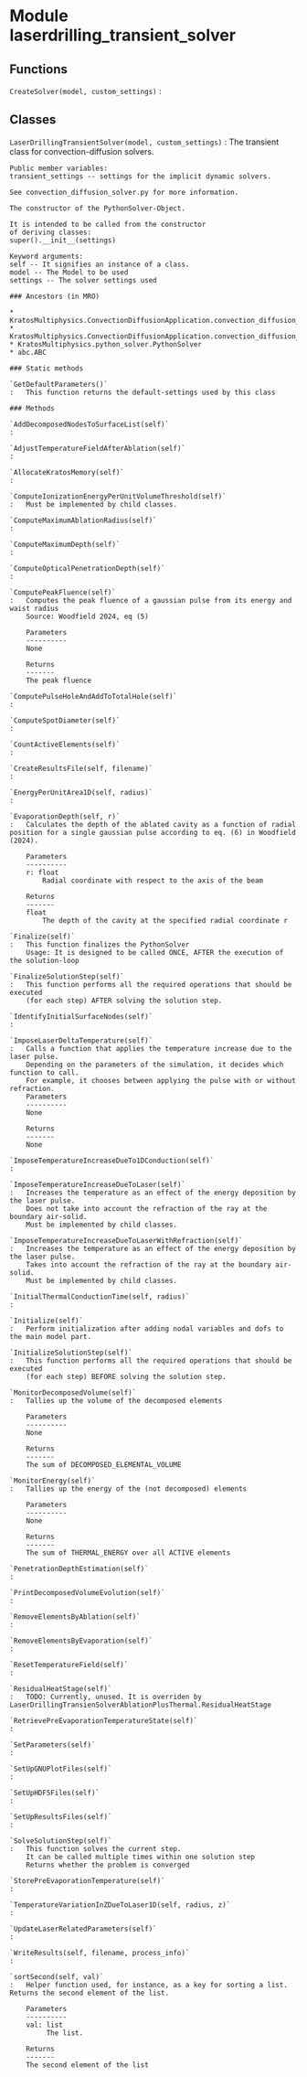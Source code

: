Module laserdrilling_transient_solver
=====================================

Functions
---------

`CreateSolver(model, custom_settings)`
:   

Classes
-------

`LaserDrillingTransientSolver(model, custom_settings)`
:   The transient class for convection-diffusion solvers.
    
    Public member variables:
    transient_settings -- settings for the implicit dynamic solvers.
    
    See convection_diffusion_solver.py for more information.
    
    The constructor of the PythonSolver-Object.
    
    It is intended to be called from the constructor
    of deriving classes:
    super().__init__(settings)
    
    Keyword arguments:
    self -- It signifies an instance of a class.
    model -- The Model to be used
    settings -- The solver settings used

    ### Ancestors (in MRO)

    * KratosMultiphysics.ConvectionDiffusionApplication.convection_diffusion_transient_solver.ConvectionDiffusionTransientSolver
    * KratosMultiphysics.ConvectionDiffusionApplication.convection_diffusion_solver.ConvectionDiffusionSolver
    * KratosMultiphysics.python_solver.PythonSolver
    * abc.ABC

    ### Static methods

    `GetDefaultParameters()`
    :   This function returns the default-settings used by this class

    ### Methods

    `AddDecomposedNodesToSurfaceList(self)`
    :

    `AdjustTemperatureFieldAfterAblation(self)`
    :

    `AllocateKratosMemory(self)`
    :

    `ComputeIonizationEnergyPerUnitVolumeThreshold(self)`
    :   Must be implemented by child classes.

    `ComputeMaximumAblationRadius(self)`
    :

    `ComputeMaximumDepth(self)`
    :

    `ComputeOpticalPenetrationDepth(self)`
    :

    `ComputePeakFluence(self)`
    :   Computes the peak fluence of a gaussian pulse from its energy and waist radius
        Source: Woodfield 2024, eq (5)
        
        Parameters
        ----------
        None
        
        Returns
        -------
        The peak fluence

    `ComputePulseHoleAndAddToTotalHole(self)`
    :

    `ComputeSpotDiameter(self)`
    :

    `CountActiveElements(self)`
    :

    `CreateResultsFile(self, filename)`
    :

    `EnergyPerUnitArea1D(self, radius)`
    :

    `EvaporationDepth(self, r)`
    :   Calculates the depth of the ablated cavity as a function of radial position for a single gaussian pulse according to eq. (6) in Woodfield (2024).
        
        Parameters
        ----------
        r: float
            Radial coordinate with respect to the axis of the beam
        
        Returns
        -------
        float
            The depth of the cavity at the specified radial coordinate r

    `Finalize(self)`
    :   This function finalizes the PythonSolver
        Usage: It is designed to be called ONCE, AFTER the execution of the solution-loop

    `FinalizeSolutionStep(self)`
    :   This function performs all the required operations that should be executed
        (for each step) AFTER solving the solution step.

    `IdentifyInitialSurfaceNodes(self)`
    :

    `ImposeLaserDeltaTemperature(self)`
    :   Calls a function that applies the temperature increase due to the laser pulse.
        Depending on the parameters of the simulation, it decides which function to call.
        For example, it chooses between applying the pulse with or without refraction.
        Parameters
        ----------
        None
        
        Returns
        -------
        None

    `ImposeTemperatureIncreaseDueTo1DConduction(self)`
    :

    `ImposeTemperatureIncreaseDueToLaser(self)`
    :   Increases the temperature as an effect of the energy deposition by the laser pulse.
        Does not take into account the refraction of the ray at the boundary air-solid.
        Must be implemented by child classes.

    `ImposeTemperatureIncreaseDueToLaserWithRefraction(self)`
    :   Increases the temperature as an effect of the energy deposition by the laser pulse.
        Takes into account the refraction of the ray at the boundary air-solid.
        Must be implemented by child classes.

    `InitialThermalConductionTime(self, radius)`
    :

    `Initialize(self)`
    :   Perform initialization after adding nodal variables and dofs to the main model part.

    `InitializeSolutionStep(self)`
    :   This function performs all the required operations that should be executed
        (for each step) BEFORE solving the solution step.

    `MonitorDecomposedVolume(self)`
    :   Tallies up the volume of the decomposed elements
        
        Parameters
        ----------
        None
        
        Returns
        -------
        The sum of DECOMPOSED_ELEMENTAL_VOLUME

    `MonitorEnergy(self)`
    :   Tallies up the energy of the (not decomposed) elements
        
        Parameters
        ----------
        None
        
        Returns
        -------
        The sum of THERMAL_ENERGY over all ACTIVE elements

    `PenetrationDepthEstimation(self)`
    :

    `PrintDecomposedVolumeEvolution(self)`
    :

    `RemoveElementsByAblation(self)`
    :

    `RemoveElementsByEvaporation(self)`
    :

    `ResetTemperatureField(self)`
    :

    `ResidualHeatStage(self)`
    :   TODO: Currently, unused. It is overriden by LaserDrillingTransienSolverAblationPlusThermal.ResidualHeatStage

    `RetrievePreEvaporationTemperatureState(self)`
    :

    `SetParameters(self)`
    :

    `SetUpGNUPlotFiles(self)`
    :

    `SetUpHDF5Files(self)`
    :

    `SetUpResultsFiles(self)`
    :

    `SolveSolutionStep(self)`
    :   This function solves the current step.
        It can be called multiple times within one solution step
        Returns whether the problem is converged

    `StorePreEvaporationTemperature(self)`
    :

    `TemperatureVariationInZDueToLaser1D(self, radius, z)`
    :

    `UpdateLaserRelatedParameters(self)`
    :

    `WriteResults(self, filename, process_info)`
    :

    `sortSecond(self, val)`
    :   Helper function used, for instance, as a key for sorting a list. Returns the second element of the list.
        
        Parameters
        ----------
        val: list
             The list.
        
        Returns
        -------
        The second element of the list